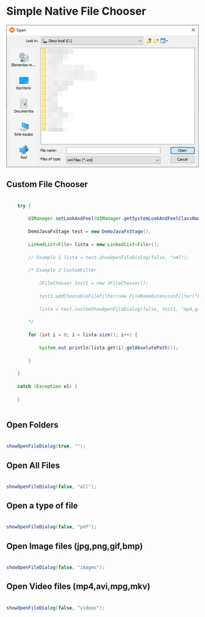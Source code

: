 # Simple Native File Chooser

![Preview](preview.png)

## Custom File Chooser

~~~java

	try {
	
		UIManager.setLookAndFeel(UIManager.getSystemLookAndFeelClassName());
	
		DemoJavaFxStage test = new DemoJavaFxStage();
	
		LinkedList<File> lista = new LinkedList<File>();
	
		// Example 1 lista = test.showOpenFileDialog(false, "xml");
			
		/* Example 2 CustomFilter 

			JFileChooser test1 = new JFileChooser();

			test1.addChoosableFileFilter(new FileNameExtensionFilter("Files", "mp4", "gif", "jpg"));

			lista = test.customShowOpenFileDialog(false, test1, "mp4,gif,jpg");
			
		*/
		
		for (int i = 0; i < lista.size(); i++) {
	
			System.out.println(lista.get(i).getAbsolutePath());
	
		}
	
	}
	
	catch (Exception e1) {
	
	}
	
~~~

## Open Folders

~~~java

showOpenFileDialog(true, "");

~~~

## Open All Files

~~~java

showOpenFileDialog(false, "all");

~~~

## Open a type of file

~~~java

showOpenFileDialog(false, "pdf");

~~~

## Open Image files (jpg,png,gif,bmp)

~~~java

showOpenFileDialog(false, "images");

~~~

## Open Video files (mp4,avi,mpg,mkv)

~~~java

showOpenFileDialog(false, "videos");

~~~
